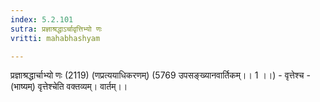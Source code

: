 ```yaml
---
index: 5.2.101
sutra: प्रज्ञाश्रद्धाऽर्चावृत्तिभ्यो णः
vritti: mahabhashyam

---
```

 प्रज्ञाश्रद्धार्चाभ्यो णः (2119) (णप्रत्ययाधिकरणम्) (5769 उपसङ्ख्यानवार्तिकम्।। 1 ।।) - वृत्तेश्च - (भाष्यम्) वृत्तेश्चेति वक्तव्यम्। वार्तम्।। 